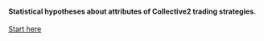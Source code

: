 #### Statistical hypotheses about attributes of Collective2 trading strategies.

[Start here](https://github.com/collective2/StrategiesStats/blob/main/START_HERE.ipynb)

